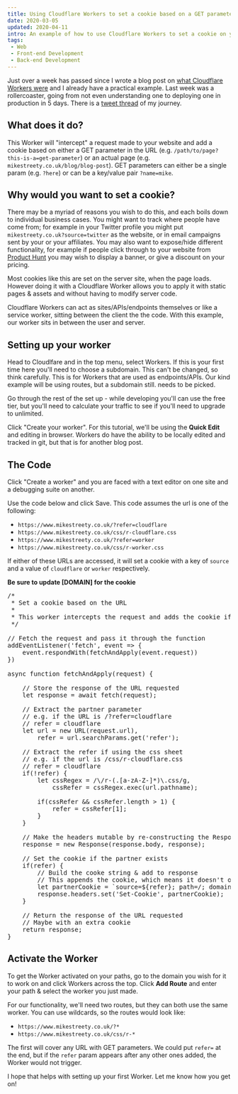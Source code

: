 ```yaml
---
title: Using Cloudflare Workers to set a cookie based on a GET parameter or path
date: 2020-03-05
updated: 2020-04-11
intro: An example of how to use Cloudflare Workers to set a cookie on your page without modifying code on your server. This Worker can set a cookie based on either a GET parameter in the URL or a particular file path
tags:
 - Web
 - Front-end Development
 - Back-end Development
---
```


Just over a week has passed since I wrote a blog post on [what Cloudflare Workers were](https://www.mikestreety.co.uk/blog/what-are-cloud-functions-cloudflare-workers-and-serverless) and I already have a practical example. Last week was a rollercoaster, going from not even understanding one to deploying one in production in 5 days. There is a [tweet thread](https://twitter.com/mikestreety/status/1231994282988449792) of my journey.

## What does it do?

This Worker will "intercept" a request made to your website and add a cookie based on either a GET parameter in the URL (e.g. `/path/to/page?this-is-a=get-parameter`) or an actual page (e.g. `mikestreety.co.uk/blog/blog-post`). GET parameters can either be a single param (e.g. `?here`) or can be a key/value pair `?name=mike`.

## Why would you want to set a cookie?

There may be a myriad of reasons you wish to do this, and each boils down to individual business cases. You might want to track where people have come from; for example in your Twitter profile you might put `mikestreety.co.uk?source=twitter` as the website, or in email campaigns sent by your or your affiliates. You may also want to expose/hide different functionality, for example if people click through to your website from [Product Hunt](https://www.producthunt.com/) you may wish to display a banner, or give a discount on your pricing.

Most cookies like this are set on the server site, when the page loads. However doing it with a Cloudflare Worker allows you to apply it with static pages & assets and without having to modify server code.

Cloudflare Workers can act as sites/APIs/endpoints themselves or like a service worker, sitting between the client the the code. With this example, our worker sits in between the user and server.

## Setting up your worker

Head to Cloudlfare and in the top menu, select Workers. If this is your first time here you'll need to choose a subdomain. This can't be changed, so think carefully. This is for Workers that are used as endpoints/APIs. Our kind example will be using routes, but a subdomain still. needs to be picked.

Go through the rest of the set up - while developing you'll can use the free tier, but you'll need to calculate your traffic to see if you'll need to upgrade to unlimited.

Click "Create your worker". For this tutorial, we'll be using the **Quick Edit** and editing in browser. Workers do have the ability to be locally edited and tracked in git, but that is for another blog post.

## The Code

Click "Create a worker" and you are faced with a text editor on one site and a debugging suite on another. 

Use the code below and click Save. This code assumes the url is one of the following:

- `https://www.mikestreety.co.uk/?refer=cloudflare`
- `https://www.mikestreety.co.uk/css/r-cloudflare.css`
- `https://www.mikestreety.co.uk/?refer=worker`
- `https://www.mikestreety.co.uk/css/r-worker.css`

If either of these URLs are accessed, it will set a cookie with a key of `source` and a value of `cloudflare` or `worker` respectively.

**Be sure to update [DOMAIN] for the cookie**

<pre class="language-js">/*
 * Set a cookie based on the URL
 * 
 * This worker intercepts the request and adds the cookie if required
 */

// Fetch the request and pass it through the function
addEventListener('fetch', event => {
	event.respondWith(fetchAndApply(event.request))
})

async function fetchAndApply(request) {

	// Store the response of the URL requested
	let response = await fetch(request);

	// Extract the partner parameter
	// e.g. if the URL is /?refer=cloudflare
	// refer = cloudflare
	let url = new URL(request.url),
		refer = url.searchParams.get('refer');

 	// Extract the refer if using the css sheet
 	// e.g. if the url is /css/r-cloudflare.css
 	// refer = cloudflare
	if(!refer) {
		let cssRegex = /\/r-(.[a-zA-Z-]*)\.css/g,
			cssRefer = cssRegex.exec(url.pathname);

		if(cssRefer && cssRefer.length > 1) {
			refer = cssRefer[1];
  		}
	}

	// Make the headers mutable by re-constructing the Response.
	response = new Response(response.body, response);

	// Set the cookie if the partner exists
	if(refer) {
		// Build the cooke string & add to response
		// This appends the cookie, which means it doesn't overwrite any others
		let partnerCookie = `source=${refer}; path=/; domain=[DOMAIN]; secure; HttpOnly; SameSite=None`;
		response.headers.set('Set-Cookie', partnerCookie);
	}

	// Return the response of the URL requested
	// Maybe with an extra cookie
	return response;
}</pre>

## Activate the Worker

To get the Worker activated on your paths, go to the domain you wish for it to work on and click Workers across the top. Click **Add Route** and enter your path & select the worker you just made.

For our functionality, we'll need two routes, but they can both use the same worker. You can use wildcards, so the routes would look like:

- `https://www.mikestreety.co.uk/?*`
- `https://www.mikestreety.co.uk/css/r-*`

The first will cover any URL with GET parameters. We could put `refer=` at the end, but if the `refer` param appears after any other ones added, the Worker would not trigger.

I hope that helps with setting up your first Worker. Let me know how you get on!